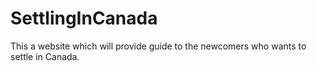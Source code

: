 # SettlingInCanada
This a website which will provide guide to the newcomers who wants to settle in Canada.
